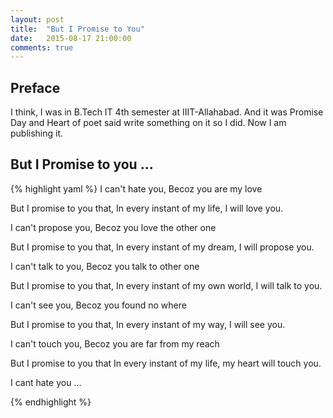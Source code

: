 ```yaml
---
layout: post
title:  "But I Promise to You"
date:   2015-08-17 21:00:00
comments: true
---
```


## Preface
I think, I was in B.Tech IT 4th semester at IIIT-Allahabad. And it was Promise Day and Heart of poet said write something on it so I did. Now I am publishing it.

## But I Promise to you ...

{% highlight yaml %}
I can't hate you,
Becoz you are my love

But I promise to you that,
In every instant of my life, I will love you.
 
I can't propose you,
Becoz you love the other one
 
But I promise to you that,
In every instant of my dream, I will propose you.
 
I can't talk to you,
Becoz you talk to other one
 
But I promise to you that,
In every instant of my own world, I will talk to you.
 
I can't see you,
Becoz you found no where
 
But I promise to you that,
In every instant of my way, I will see you.
 
I can't touch you,
Becoz you are far from my reach
 
But I promise to you that
In every instant of my life, my heart will touch you.
 
I cant hate you ... 

{% endhighlight %}
